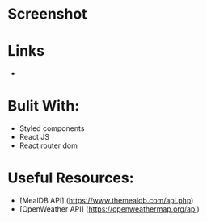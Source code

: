 
# Screenshot

# Links
-
# Bulit With:
- Styled components
- React JS
- React router dom

# Useful Resources:
- [MealDB API] (https://www.themealdb.com/api.php) 
- [OpenWeather API] (https://openweathermap.org/api)
